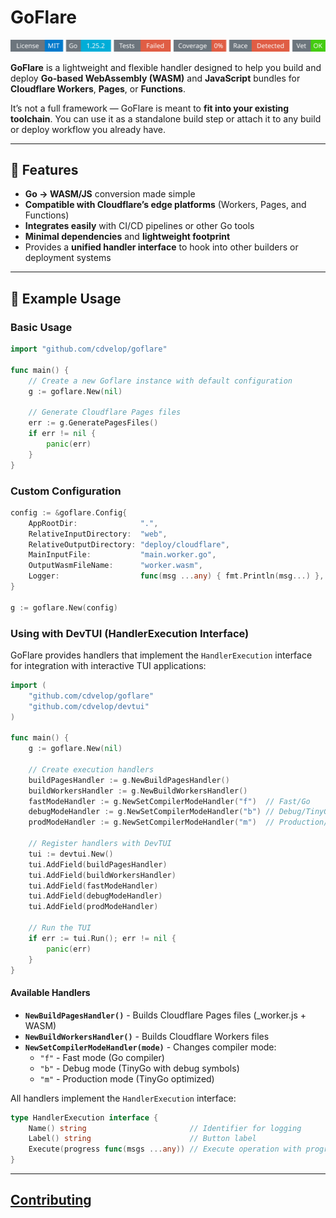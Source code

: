 # GoFlare
<!-- START_SECTION:BADGES_SECTION -->
<a href="docs/img/badges.svg"><img src="docs/img/badges.svg" alt="Project Badges" title="Generated by badges package from github.com/cdvelop/devscripts"></a>
<!-- END_SECTION:BADGES_SECTION -->

**GoFlare** is a lightweight and flexible handler designed to help you build and deploy **Go-based WebAssembly (WASM)** and **JavaScript** bundles for **Cloudflare Workers**, **Pages**, or **Functions**.

It’s not a full framework — GoFlare is meant to **fit into your existing toolchain**.
You can use it as a standalone build step or attach it to any build or deploy workflow you already have.

---

## 🚀 Features

* **Go → WASM/JS** conversion made simple
* **Compatible with Cloudflare’s edge platforms** (Workers, Pages, and Functions)
* **Integrates easily** with CI/CD pipelines or other Go tools
* **Minimal dependencies** and **lightweight footprint**
* Provides a **unified handler interface** to hook into other builders or deployment systems

---

## 🧩 Example Usage

### Basic Usage

```go
import "github.com/cdvelop/goflare"

func main() {
	// Create a new Goflare instance with default configuration
	g := goflare.New(nil)
	
	// Generate Cloudflare Pages files
	err := g.GeneratePagesFiles()
	if err != nil {
		panic(err)
	}
}
```

### Custom Configuration

```go
config := &goflare.Config{
	AppRootDir:              ".",
	RelativeInputDirectory:  "web",
	RelativeOutputDirectory: "deploy/cloudflare",
	MainInputFile:           "main.worker.go",
	OutputWasmFileName:      "worker.wasm",
	Logger:                  func(msg ...any) { fmt.Println(msg...) },
}

g := goflare.New(config)
```

### Using with DevTUI (HandlerExecution Interface)

GoFlare provides handlers that implement the `HandlerExecution` interface for integration with interactive TUI applications:

```go
import (
	"github.com/cdvelop/goflare"
	"github.com/cdvelop/devtui"
)

func main() {
	g := goflare.New(nil)
	
	// Create execution handlers
	buildPagesHandler := g.NewBuildPagesHandler()
	buildWorkersHandler := g.NewBuildWorkersHandler()
	fastModeHandler := g.NewSetCompilerModeHandler("f")  // Fast/Go
	debugModeHandler := g.NewSetCompilerModeHandler("b") // Debug/TinyGo
	prodModeHandler := g.NewSetCompilerModeHandler("m")  // Production/TinyGo
	
	// Register handlers with DevTUI
	tui := devtui.New()
	tui.AddField(buildPagesHandler)
	tui.AddField(buildWorkersHandler)
	tui.AddField(fastModeHandler)
	tui.AddField(debugModeHandler)
	tui.AddField(prodModeHandler)
	
	// Run the TUI
	if err := tui.Run(); err != nil {
		panic(err)
	}
}
```

#### Available Handlers

- **`NewBuildPagesHandler()`** - Builds Cloudflare Pages files (_worker.js + WASM)
- **`NewBuildWorkersHandler()`** - Builds Cloudflare Workers files
- **`NewSetCompilerModeHandler(mode)`** - Changes compiler mode:
  - `"f"` - Fast mode (Go compiler)
  - `"b"` - Debug mode (TinyGo with debug symbols)
  - `"m"` - Production mode (TinyGo optimized)

All handlers implement the `HandlerExecution` interface:
```go
type HandlerExecution interface {
    Name() string                       // Identifier for logging
    Label() string                      // Button label
    Execute(progress func(msgs ...any)) // Execute operation with progress callback
}
```

---

## [Contributing](https://github.com/cdvelop/cdvelop/blob/main/CONTRIBUTING.md)